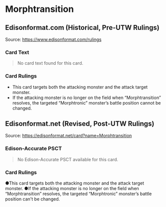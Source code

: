 # Morphtransition

## Edisonformat.com (Historical, Pre-UTW Rulings)

Source: https://www.edisonformat.com/rulings

### Card Text

> No card text found for this card.

### Card Rulings

*   This card targets both the attacking monster and the attack target monster.
*   If the attacking monster is no longer on the field when “Morphtransition” resolves, the targeted “Morphtronic” monster’s battle position cannot be changed.

## Edisonformat.net (Revised, Post-UTW Rulings)

Source: https://edisonformat.net/card?name=Morphtransition

### Edison-Accurate PSCT

> No Edison-Accurate PSCT available for this card.

### Card Rulings

●This card targets both the attacking monster and the attack target monster.
●If the attacking monster is no longer on the field when “Morphtransition” resolves, the targeted “Morphtronic” monster’s battle position can't be changed.
            